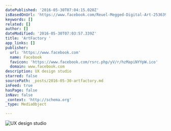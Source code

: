 ```yaml
---
datePublished: '2016-05-30T07:04:15.020Z'
isBasedOnUrl: 'https://www.facebook.com/Reuel-Megged-Digital-Art-253639104667873/'
keywords: []
related: []
author: []
dateModified: '2016-05-30T07:03:57.339Z'
title: 'ArtFactory '
app_links: []
publisher:
  url: 'https://www.facebook.com'
  name: Facebook
  favicon: 'https://www.facebook.com/rsrc.php/yV/r/hzMapiNYYpW.ico'
  domain: www.facebook.com
description: UX design studio
starred: false
sourcePath: _posts/2016-05-30-artfactory.md
inFeed: true
hasPage: false
inNav: false
_context: 'http://schema.org'
_type: MediaObject

---
```

![UX design studio](https://the-grid-user-content.s3-us-west-2.amazonaws.com/371798b0-b889-45e2-807c-d5cc08f16568.jpg)